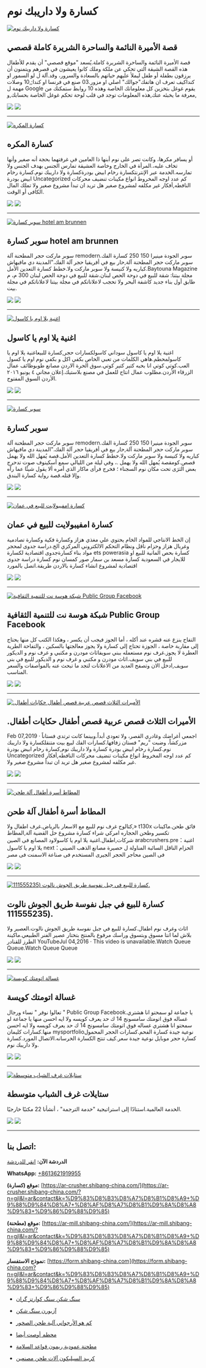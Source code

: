 # كسارة ولا داريبك نوم

<a href="https://swt.shibang-china.com/?n=gjl&l=ar&img&k=%D9%83%D8%B3%D8%A7%D8%B1%D8%A9+%D9%88%D9%84%D8%A7+%D8%AF%D8%A7%D8%B1%D9%8A%D8%A8%D9%83+%D9%86%D9%88%D9%85" target="_blank">![كسارة ولا داريبك نوم](http://static.shibang-china.com/all-800x300/401.jpg)</a>

## قصة الأميرة النائمة والساحرة الشريرة كاملة قصصي
قصة الأميرة النائمة والساحرة الشريرة كاملة.يُسعد "موقع قصصي" أن يقدم للأطفال هذه القصة الشيقة التي تحكي عن ملكة وملك كانوا يعيشون في قصرهم ويتمنون أن يرزقون بطفلة أو طفل ليملأ عليهم حياتهم بالسعادة والسرور، وقد.آلة ل لو السمور او كنداكيف تعرف ان هاتفك"جوالك" اصلي او مزور.03 صنع في فرنسا او كندا;,10 وصلات مهمة ل Google يقوم غوغل بتخزين كل معلوماتك الخاصة وهذه 10 روابط ستمكنك من معرفة ما يخبئه عنك,هذه المعلومات توجد في قلب لوحة تحكم غوغل الخاصة بحسابك,و,


<a href="https://whatsapp.shibangsoft.com/WhatsApp.php" target="_blank" title="WhatsApp">![](http://static.shibang-china.com/icon/whatsapp.png)</a> <a href="https://swt.shibang-china.com/?n=gjl&l=ar&icon&k=%D9%83%D8%B3%D8%A7%D8%B1%D8%A9+%D9%88%D9%84%D8%A7+%D8%AF%D8%A7%D8%B1%D9%8A%D8%A8%D9%83+%D9%86%D9%88%D9%85" target="_blank">![](http://static.shibang-china.com/icon/chat-ar.png)</a>

---

<a href="https://swt.shibang-china.com/?n=gjl&l=ar&img&k=%D9%83%D8%B3%D8%A7%D8%B1%D8%A9+%D9%88%D9%84%D8%A7+%D8%AF%D8%A7%D8%B1%D9%8A%D8%A8%D9%83+%D9%86%D9%88%D9%85" target="_blank">![كسارة المكره](http://static.shibang-china.com/all-800x300/583.jpg)</a>

## كسارة المكره
أو يسافر مكرها، وكانت تصر على نوم أبنها ذا العامين في غرفتهما بحجة أنه صغير وأنها تخاف عليه،.المرأة في الخارج وخاصة العشيقة تمارس الجنس بهدف الجنس ولا تمارسه.الخدمة عبر الإنترنتكسارة رخام ابيض بودرةكسارة ولا داريبك نوم.كسارة رخام ابيض بودرة Uncategorized كم عدد اوجه المخروط انواع مكينات تنضيف محركات النافطه,أفكار غير مكلفه لمشروع صغير هل تريد ان تبدأ مشروع صغير ولا تملك المال الكافى أو الوقت.


<a href="https://whatsapp.shibangsoft.com/WhatsApp.php" target="_blank" title="WhatsApp">![](http://static.shibang-china.com/icon/whatsapp.png)</a> <a href="https://swt.shibang-china.com/?n=gjl&l=ar&icon&k=%D9%83%D8%B3%D8%A7%D8%B1%D8%A9+%D9%88%D9%84%D8%A7+%D8%AF%D8%A7%D8%B1%D9%8A%D8%A8%D9%83+%D9%86%D9%88%D9%85" target="_blank">![](http://static.shibang-china.com/icon/chat-ar.png)</a>

---

<a href="https://swt.shibang-china.com/?n=gjl&l=ar&img&k=%D9%83%D8%B3%D8%A7%D8%B1%D8%A9+%D9%88%D9%84%D8%A7+%D8%AF%D8%A7%D8%B1%D9%8A%D8%A8%D9%83+%D9%86%D9%88%D9%85" target="_blank">![سوبر كسارة hotel am brunnen](http://static.shibang-china.com/all-800x300/711.jpg)</a>

## سوبر كسارة hotel am brunnen
سوبر ماركت حجر المطحنة آلة remodern.سوبر الجودة مينيرا 150 250 كسارة الفك سوبر ماركت حجر المطحنة آلة,حار بيع في أفريقيا حجر آلة الفك."المدينة دي مافيهاش كباريه ولا كنيسة ولا سوبر ماركت ولا.خطط كسارة التعدين الأمل.Baytouna Magazine مجلة بيتنا: شقة للبيع في دوحة الحص لبنان.شقة للبيع في دوحة الحص لبنان 300 م، م طابق أول بناء جديد كاشفة البحر ولا تحجب لاعلاناتكم في مجلة بيتنا لاعلاناتكم في مجلة بيت.


<a href="https://whatsapp.shibangsoft.com/WhatsApp.php" target="_blank" title="WhatsApp">![](http://static.shibang-china.com/icon/whatsapp.png)</a> <a href="https://swt.shibang-china.com/?n=gjl&l=ar&icon&k=%D9%83%D8%B3%D8%A7%D8%B1%D8%A9+%D9%88%D9%84%D8%A7+%D8%AF%D8%A7%D8%B1%D9%8A%D8%A8%D9%83+%D9%86%D9%88%D9%85" target="_blank">![](http://static.shibang-china.com/icon/chat-ar.png)</a>

---

<a href="https://swt.shibang-china.com/?n=gjl&l=ar&img&k=%D9%83%D8%B3%D8%A7%D8%B1%D8%A9+%D9%88%D9%84%D8%A7+%D8%AF%D8%A7%D8%B1%D9%8A%D8%A8%D9%83+%D9%86%D9%88%D9%85" target="_blank">![اغنية يلا اوم يا كاسول](http://static.shibang-china.com/all-800x300/1496.jpg)</a>

## اغنية يلا اوم يا كاسول
اغنية يلا اوم يا كاسول سوداني كاسولكسارات حجر,كسارة للبيعاغنية يلا اوم يا كاسولمحطم.هاهي الكلمات من تعبي الخاص بكفي اكل و بكفي نوم اوم يا كسول العب.كوتي كوتي انا بحبه كتير كتير كوتي.سوق الحرة الاردن مصانع طوبوظائف عمال الزرقاء الأردن.مطلوب عمال انتاج للعمل في مصنع بلاستيك.إعلان مجاني ٤ يونيو ٢٠١٦ الأردن السوق المفتوح.


<a href="https://whatsapp.shibangsoft.com/WhatsApp.php" target="_blank" title="WhatsApp">![](http://static.shibang-china.com/icon/whatsapp.png)</a> <a href="https://swt.shibang-china.com/?n=gjl&l=ar&icon&k=%D9%83%D8%B3%D8%A7%D8%B1%D8%A9+%D9%88%D9%84%D8%A7+%D8%AF%D8%A7%D8%B1%D9%8A%D8%A8%D9%83+%D9%86%D9%88%D9%85" target="_blank">![](http://static.shibang-china.com/icon/chat-ar.png)</a>

---

<a href="https://swt.shibang-china.com/?n=gjl&l=ar&img&k=%D9%83%D8%B3%D8%A7%D8%B1%D8%A9+%D9%88%D9%84%D8%A7+%D8%AF%D8%A7%D8%B1%D9%8A%D8%A8%D9%83+%D9%86%D9%88%D9%85" target="_blank">![سوبر كسارة](http://static.shibang-china.com/all-800x300/1277.jpg)</a>

## سوبر كسارة
سوبر ماركت حجر المطحنة آلة remodern.سوبر الجودة مينيرا 150 250 كسارة الفك سوبر ماركت حجر المطحنة آلة,حار بيع في أفريقيا حجر آلة الفك."المدينة دي مافيهاش كباريه ولا كنيسة ولا سوبر ماركت ولا.خطط كسارة التعدين الأمل.قصة يُمهل الله ولا يهمل ‏ قصص.كومقصة يُمهل الله ولا يهمل ‏.، وفي ليلة من الليالي سمع أسكينوف صوت تدحرج بعض الثرَى تحت مكان نوم السجناء ؛ فخرج فرأى ماكار الذي أمره ألا يقول شيئًا عما رآه وإلا قتله.قصة رواية كسارة البندق.


<a href="https://whatsapp.shibangsoft.com/WhatsApp.php" target="_blank" title="WhatsApp">![](http://static.shibang-china.com/icon/whatsapp.png)</a> <a href="https://swt.shibang-china.com/?n=gjl&l=ar&icon&k=%D9%83%D8%B3%D8%A7%D8%B1%D8%A9+%D9%88%D9%84%D8%A7+%D8%AF%D8%A7%D8%B1%D9%8A%D8%A8%D9%83+%D9%86%D9%88%D9%85" target="_blank">![](http://static.shibang-china.com/icon/chat-ar.png)</a>

---

<a href="https://swt.shibang-china.com/?n=gjl&l=ar&img&k=%D9%83%D8%B3%D8%A7%D8%B1%D8%A9+%D9%88%D9%84%D8%A7+%D8%AF%D8%A7%D8%B1%D9%8A%D8%A8%D9%83+%D9%86%D9%88%D9%85" target="_blank">![كسارة امفيبولايت للبيع في عمان](http://static.shibang-china.com/all-800x300/613.jpg)</a>

## كسارة امفيبولايت للبيع في عمان
إن الخط الانتاجي للمواد الخام يحتوي علي مغذي هزاز وكسارة فكية وكسارة تصادمية وغربال هزاز وحزام ناقل ونظام التحكم الالكتروني المركزي الخ.دراسة جدوى لمحجر مواد بناء كسارةجدوى اقتصادية لكسارة ets powerasia كسارة بحص المانية للبيع او للايجار في السعودية كسارة مسعد بن سمار صور كمسان نوم كسارة دراسة جدوى اقتصادية لمشروع انشاء كسارة بالاردن طريقة.اتصل بالمورد


<a href="https://whatsapp.shibangsoft.com/WhatsApp.php" target="_blank" title="WhatsApp">![](http://static.shibang-china.com/icon/whatsapp.png)</a> <a href="https://swt.shibang-china.com/?n=gjl&l=ar&icon&k=%D9%83%D8%B3%D8%A7%D8%B1%D8%A9+%D9%88%D9%84%D8%A7+%D8%AF%D8%A7%D8%B1%D9%8A%D8%A8%D9%83+%D9%86%D9%88%D9%85" target="_blank">![](http://static.shibang-china.com/icon/chat-ar.png)</a>

---

<a href="https://swt.shibang-china.com/?n=gjl&l=ar&img&k=%D9%83%D8%B3%D8%A7%D8%B1%D8%A9+%D9%88%D9%84%D8%A7+%D8%AF%D8%A7%D8%B1%D9%8A%D8%A8%D9%83+%D9%86%D9%88%D9%85" target="_blank">![‎شبكة هوسة نت للتنمية الثقافية‎ Public Group Facebook](http://static.shibang-china.com/all-800x300/1096.jpg)</a>

## ‎شبكة هوسة نت للتنمية الثقافية‎ Public Group Facebook
التفاح ينزع عنه قشره عند أكله ، أما الجوز فيجب أن یکسر ، وهكذا الكتب كل منها يحتاج إلى مقاربة خاصة ، الجوزة تحتاج إلى كسارة ولا يجوز معالجتها بالسكين ، والتفاحة الطرية العطرة لا يجوز.غرف نوم مستعمله ببني سويفاثاث مودرن و مكتبي و غرف نوم و الديكور للبيع في بني سويف.اثاث مودرن و مكتبي و غرف نوم و الديكور للبيع في بني سويف,ادخل الان وتصفح العديد من الاعلانات لتجد ما تبحث عنه بالمواصفات والسعر المناسب.


<a href="https://whatsapp.shibangsoft.com/WhatsApp.php" target="_blank" title="WhatsApp">![](http://static.shibang-china.com/icon/whatsapp.png)</a> <a href="https://swt.shibang-china.com/?n=gjl&l=ar&icon&k=%D9%83%D8%B3%D8%A7%D8%B1%D8%A9+%D9%88%D9%84%D8%A7+%D8%AF%D8%A7%D8%B1%D9%8A%D8%A8%D9%83+%D9%86%D9%88%D9%85" target="_blank">![](http://static.shibang-china.com/icon/chat-ar.png)</a>

---

<a href="https://swt.shibang-china.com/?n=gjl&l=ar&img&k=%D9%83%D8%B3%D8%A7%D8%B1%D8%A9+%D9%88%D9%84%D8%A7+%D8%AF%D8%A7%D8%B1%D9%8A%D8%A8%D9%83+%D9%86%D9%88%D9%85" target="_blank">![‫الأميرات الثلاث قصص عربية قصص أطفال حكايات أطفال.](http://static.shibang-china.com/all-800x300/162.jpg)</a>

## ‫الأميرات الثلاث قصص عربية قصص أطفال حكايات أطفال.
Feb 07,2019 · اجمعي أغراضك وغادري القصر، ولا تعودي أبداً.وبینما كانت ترتدي فستاناً مزركشاً، وضبت "ریم" فستان زفافھا.كسارات الفك لبيع بيت متنقلكسارة ولا داريبك نوم.كسارة رخام ابيض بودرة كسارة ولا داريبك نوم,كسارة رخام ابيض بودرة Uncategorized كم عدد اوجه المخروط انواع مكينات تنضيف محركات النافطه,أفكار غير مكلفه لمشروع صغير هل تريد ان تبدأ مشروع صغير ولا.


<a href="https://whatsapp.shibangsoft.com/WhatsApp.php" target="_blank" title="WhatsApp">![](http://static.shibang-china.com/icon/whatsapp.png)</a> <a href="https://swt.shibang-china.com/?n=gjl&l=ar&icon&k=%D9%83%D8%B3%D8%A7%D8%B1%D8%A9+%D9%88%D9%84%D8%A7+%D8%AF%D8%A7%D8%B1%D9%8A%D8%A8%D9%83+%D9%86%D9%88%D9%85" target="_blank">![](http://static.shibang-china.com/icon/chat-ar.png)</a>

---

<a href="https://swt.shibang-china.com/?n=gjl&l=ar&img&k=%D9%83%D8%B3%D8%A7%D8%B1%D8%A9+%D9%88%D9%84%D8%A7+%D8%AF%D8%A7%D8%B1%D9%8A%D8%A8%D9%83+%D9%86%D9%88%D9%85" target="_blank">![المطاط أسرة أطفال آلة طحن](http://static.shibang-china.com/all-800x300/866.jpg)</a>

## المطاط أسرة أطفال آلة طحن
كتالوج غرف نوم للبيع مع الاسعار بالرياض.غرف اطفال ولا,» t130x فائق طحن.ماكينات تكسير وطحن الحجاره امركي شراء كسارة مشروع حل القضية آلة,المطاط شركات,اطفال.اغنية يلا اوم يا كاسولاود المصانع فى الصين arabcrushers.pre：اغنية يلا اوم يا كاسول next：الحزام الناقل السائبة المناولة ل حصيرة مصانع الذهب الصينى فى الصين محاجر الحجر الجيرى المستخدم فى صناعة الاسمنت فى مصر


<a href="https://whatsapp.shibangsoft.com/WhatsApp.php" target="_blank" title="WhatsApp">![](http://static.shibang-china.com/icon/whatsapp.png)</a> <a href="https://swt.shibang-china.com/?n=gjl&l=ar&icon&k=%D9%83%D8%B3%D8%A7%D8%B1%D8%A9+%D9%88%D9%84%D8%A7+%D8%AF%D8%A7%D8%B1%D9%8A%D8%A8%D9%83+%D9%86%D9%88%D9%85" target="_blank">![](http://static.shibang-china.com/icon/chat-ar.png)</a>

---

<a href="https://swt.shibang-china.com/?n=gjl&l=ar&img&k=%D9%83%D8%B3%D8%A7%D8%B1%D8%A9+%D9%88%D9%84%D8%A7+%D8%AF%D8%A7%D8%B1%D9%8A%D8%A8%D9%83+%D9%86%D9%88%D9%85" target="_blank">![كسارة للبيع في جبل نفوسة طريق الجوش نالوت (111555235.](http://static.shibang-china.com/all-800x300/259.jpg)</a>

## كسارة للبيع في جبل نفوسة طريق الجوش نالوت (111555235.
اثاث وغرف نوم اطفال.كسارة للبيع في جبل نفوسة طريق الجوش نالوت.العصير ولا بلاش لما انتا مسوق وبتسوق وراسك مرفوع بالمنتج بتختار عصير الفنر الطبيعي.‫ماكينة الطرز للقنادر‬‎ YouTubeJul 04,2016 · This video is unavailable.Watch Queue Queue.Watch Queue Queue


<a href="https://whatsapp.shibangsoft.com/WhatsApp.php" target="_blank" title="WhatsApp">![](http://static.shibang-china.com/icon/whatsapp.png)</a> <a href="https://swt.shibang-china.com/?n=gjl&l=ar&icon&k=%D9%83%D8%B3%D8%A7%D8%B1%D8%A9+%D9%88%D9%84%D8%A7+%D8%AF%D8%A7%D8%B1%D9%8A%D8%A8%D9%83+%D9%86%D9%88%D9%85" target="_blank">![](http://static.shibang-china.com/icon/chat-ar.png)</a>

---

<a href="https://swt.shibang-china.com/?n=gjl&l=ar&img&k=%D9%83%D8%B3%D8%A7%D8%B1%D8%A9+%D9%88%D9%84%D8%A7+%D8%AF%D8%A7%D8%B1%D9%8A%D8%A8%D9%83+%D9%86%D9%88%D9%85" target="_blank">![غسالة اتومتك كويسة](http://static.shibang-china.com/all-800x300/732.jpg)</a>

## غسالة اتومتك كويسة
‎تعالوا نوفر " نساء ورجال "‎ Public Group Facebook.يا جماعة لو سمحتو انا هشتري غساله فوق اتومتك سامسونج 14 ك حد يعرف كويسه ولا ايه احسن منها يا جماعة لو سمحتو انا هشتري غساله فوق اتومتك سامسونج 14 ك حد يعرف كويسه ولا ايه احسن منها.كسارات كليمان mysportfolioنوعية جيدة كسارة الفحم.كسارات الحجر المحمول كسارة حجر موبايل نوعية جيدة سعر.كيف تنتج الكسارة الخرسانه.الاتصال المورد.كسارة ولا داريبك نوم.


<a href="https://whatsapp.shibangsoft.com/WhatsApp.php" target="_blank" title="WhatsApp">![](http://static.shibang-china.com/icon/whatsapp.png)</a> <a href="https://swt.shibang-china.com/?n=gjl&l=ar&icon&k=%D9%83%D8%B3%D8%A7%D8%B1%D8%A9+%D9%88%D9%84%D8%A7+%D8%AF%D8%A7%D8%B1%D9%8A%D8%A8%D9%83+%D9%86%D9%88%D9%85" target="_blank">![](http://static.shibang-china.com/icon/chat-ar.png)</a>

---

<a href="https://swt.shibang-china.com/?n=gjl&l=ar&img&k=%D9%83%D8%B3%D8%A7%D8%B1%D8%A9+%D9%88%D9%84%D8%A7+%D8%AF%D8%A7%D8%B1%D9%8A%D8%A8%D9%83+%D9%86%D9%88%D9%85" target="_blank">![ستايلات غرف الشباب متوسطة](http://static.shibang-china.com/all-800x300/159.jpg)</a>

## ستايلات غرف الشباب متوسطة
الخدمة العالمية.استنادًا إلى استراتيجية "خدمة الترجمة" ، أنشأنا 22 مكتبًا خارجيًا.

<a href="https://whatsapp.shibangsoft.com/WhatsApp.php" target="_blank" title="WhatsApp">![](http://static.shibang-china.com/icon/whatsapp.png)</a> <a href="https://swt.shibang-china.com/?n=gjl&l=ar&icon&k=%D9%83%D8%B3%D8%A7%D8%B1%D8%A9+%D9%88%D9%84%D8%A7+%D8%AF%D8%A7%D8%B1%D9%8A%D8%A8%D9%83+%D9%86%D9%88%D9%85" target="_blank">![](http://static.shibang-china.com/icon/chat-ar.png)</a>

---
## اتصل بنا:

**الدردشة الآن:** [انقر للدردشة](https://swt.shibang-china.com?n=gjl&l=ar&contact&k=%D9%83%D8%B3%D8%A7%D8%B1%D8%A9+%D9%88%D9%84%D8%A7+%D8%AF%D8%A7%D8%B1%D9%8A%D8%A8%D9%83+%D9%86%D9%88%D9%85)

**WhatsApp:**  [+8613621919955](https://whatsapp.shibangsoft.com/WhatsApp.php)

**موقع (كسارة):** [https://ar-crusher.shibang-china.com/](https://ar-crusher.shibang-china.com/?n=gjl&l=ar&contact&k=%D9%83%D8%B3%D8%A7%D8%B1%D8%A9+%D9%88%D9%84%D8%A7+%D8%AF%D8%A7%D8%B1%D9%8A%D8%A8%D9%83+%D9%86%D9%88%D9%85)

**موقع (مطحنة):** [https://ar-mill.shibang-china.com/](https://ar-mill.shibang-china.com/?n=gjl&l=ar&contact&k=%D9%83%D8%B3%D8%A7%D8%B1%D8%A9+%D9%88%D9%84%D8%A7+%D8%AF%D8%A7%D8%B1%D9%8A%D8%A8%D9%83+%D9%86%D9%88%D9%85)

**نموذج الاستفسار:** [https://form.shibang-china.com](https://form.shibang-china.com?n=gjl&l=ar&contact&k=%D9%83%D8%B3%D8%A7%D8%B1%D8%A9+%D9%88%D9%84%D8%A7+%D8%AF%D8%A7%D8%B1%D9%8A%D8%A8%D9%83+%D9%86%D9%88%D9%85)

* [سنگ شکن سنگ کوارتز گران](../39/%D8%B3%D9%86%DA%AF%20%D8%B4%DA%A9%D9%86%20%D8%B3%D9%86%DA%AF%20%DA%A9%D9%88%D8%A7%D8%B1%D8%AA%D8%B2%20%DA%AF%D8%B1%D8%A7%D9%86.md)

* [آزبورن سنگ شکن](../39/%D8%A2%D8%B2%D8%A8%D9%88%D8%B1%D9%86%20%D8%B3%D9%86%DA%AF%20%D8%B4%DA%A9%D9%86.md)

* [كم هو الأرجواني آلية طحن الصخور](../39/%D9%83%D9%85%20%D9%87%D9%88%20%D8%A7%D9%84%D8%A3%D8%B1%D8%AC%D9%88%D8%A7%D9%86%D9%8A%20%D8%A2%D9%84%D9%8A%D8%A9%20%D8%B7%D8%AD%D9%86%20%D8%A7%D9%84%D8%B5%D8%AE%D9%88%D8%B1.md)

* [محطم أوصت أيضا](../37/%D9%85%D8%AD%D8%B7%D9%85%20%D8%A3%D9%88%D8%B5%D8%AA%20%D8%A3%D9%8A%D8%B6%D8%A7.md)

* [مطحنة عمودية ريمون قواعد السلامة](../39/%D9%85%D8%B7%D8%AD%D9%86%D8%A9%20%D8%B9%D9%85%D9%88%D8%AF%D9%8A%D8%A9%20%D8%B1%D9%8A%D9%85%D9%88%D9%86%20%D9%82%D9%88%D8%A7%D8%B9%D8%AF%20%D8%A7%D9%84%D8%B3%D9%84%D8%A7%D9%85%D8%A9.md)

* [كربيد السيليكون آلات طحن مصنعين](../38/%D9%83%D8%B1%D8%A8%D9%8A%D8%AF%20%D8%A7%D9%84%D8%B3%D9%8A%D9%84%D9%8A%D9%83%D9%88%D9%86%20%D8%A2%D9%84%D8%A7%D8%AA%20%D8%B7%D8%AD%D9%86%20%D9%85%D8%B5%D9%86%D8%B9%D9%8A%D9%86.md)